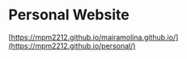 # Personal Website
[https://mpm2212.github.io/mairamolina.github.io/](https://mpm2212.github.io/personal/)
